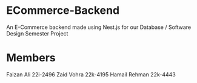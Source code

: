 # ECommerce-Backend
An E-Commerce backend made using Nest.js for our Database / Software Design Semester Project

# Members
Faizan Ali 22i-2496
Zaid Vohra 22k-4195
Hamail Rehman 22k-4443